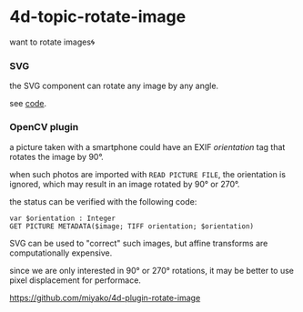 # 4d-topic-rotate-image
want to rotate images🌀

### SVG

the SVG component can rotate any image by any angle.

see [code](https://github.com/miyako/4d-topic-rotate-image/blob/main/rotate/Project/Sources/Methods/rotate.4dm).

### OpenCV plugin

a picture taken with a smartphone could have an EXIF *orientation* tag that rotates the image by 90°.

when such photos are imported with `READ PICTURE FILE`, the orientation is ignored, which may result in an image rotated by 90° or 270°.

the status can be verified with the following code:

```4d
var $orientation : Integer
GET PICTURE METADATA($image; TIFF orientation; $orientation)
```

SVG can be used to "correct" such images, but affine transforms are computationally expensive.

since we are only interested in 90° or 270° rotations, it may be better to use pixel displacement for performace.

https://github.com/miyako/4d-plugin-rotate-image
